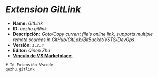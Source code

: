 <!-- Autor: Daniel Benjamin Perez Morales -->
<!-- GitHub: https://github.com/D4nitrix13 -->
<!-- GitLab: https://gitlab.com/D4nitrix13 -->
<!-- Correo electrónico: danielperezdev@proton.me -->
# ***Extension GitLink***

- **Name:** *GitLink*
- **ID:** *qezhu.gitlink*
- **Descripción:** *Goto/Copy current file's online link, supports multiple remote sources in GitHub/GitLab/BitBucket/VSTS/DevOps*
- **Versión:** *`1.2.4`*
- **Editor:** *Qinen Zhu*
- **[Vínculo de VS Marketplace:](https://marketplace.visualstudio.com/items?itemName=qezhu.gitlink "https://marketplace.visualstudio.com/items?itemName=qezhu.gitlink")**

```plaintext
# Id Extensión Vscode
qezhu.gitlink
```
